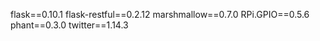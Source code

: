 flask==0.10.1
flask-restful==0.2.12
marshmallow==0.7.0
RPi.GPIO==0.5.6
phant==0.3.0
twitter==1.14.3
